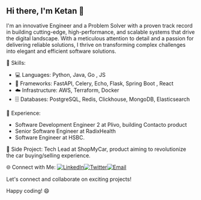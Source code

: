 ## Hi there, I'm Ketan 👋

I'm an innovative Engineer and a Problem Solver with a proven track record in building cutting-edge, high-performance, and scalable systems that drive the digital landscape. With a meticulous attention to detail and a passion for delivering reliable solutions, I thrive on transforming complex challenges into elegant and efficient software solutions.

🔧 Skills: 
- 💻 Languages: Python, Java, Go , JS
- 🚀 Frameworks: FastAPI, Celery, Echo, Flask, Spring Boot , React
- ☁️ Infrastructure: AWS, Terraform, Docker
- 🗄️ Databases: PostgreSQL, Redis, Clickhouse, MongoDB, Elasticsearch

💼 Experience:
- Software Development Engineer 2 at Plivo, building Contacto product
- Senior Software Engineer at RadixHealth
- Software Engineer at HSBC.

🚀 Side Project: Tech Lead at ShopMyCar, product aiming to revolutionize the car buying/selling experience.

🌐 Connect with Me:
[![LinkedIn](https://img.shields.io/badge/LinkedIn-Connect-blue?style=flat-square&logo=linkedin)](https://www.linkedin.com/in/ketansomvanshi/)[![Twitter](https://img.shields.io/badge/Twitter-Follow-blue?style=flat-square&logo=twitter)](https://twitter.com/ketsindian)[![Email](https://img.shields.io/badge/Email-Contact-red?style=flat-square&logo=mail)](mailto:ketan.dev0@gmail.com)

Let's connect and collaborate on exciting projects!

Happy coding! 😄